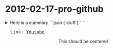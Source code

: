 # 2012-02-17-pro-github

<details>
  <summary>
    Here is a summary
    ```json
    { stuff }
    ```
  </summary>
</details>

<pre>
  Link: <a href="invalid">Youtube</a>
</pre>

<p align="center">
  This should be centered
</p>
